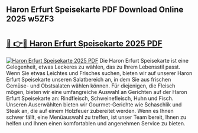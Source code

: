 ## Haron Erfurt Speisekarte PDF Download Online 2025 w5ZF3

# <h2><a href="http://gc710s.nevu.top/?p=Haron+Erfurt+Speisekarte">🔗 👉🔴 Haron Erfurt Speisekarte 2025 PDF</a></h2>

[![Haron Erfurt Speisekarte 2025 PDF](https://i.imgur.com/dBaPXMq.png)](http://gc710s.nevu.top/?p=Haron+Erfurt+Speisekarte)
Die Haron Erfurt Speisekarte ist eine Gelegenheit, etwas Leckeres zu wählen, das zu Ihrem Lebensstil passt. Wenn Sie etwas Leichtes und Frisches suchen, bieten wir auf unserer Haron Erfurt Speisekarte unseren Salatbereich an, in dem Sie aus frischen Gemüse- und Obstsalaten wählen können. Für diejenigen, die Fleisch mögen, bieten wir eine umfangreiche Auswahl an Gerichten auf der Haron Erfurt Speisekarte an: Rindfleisch, Schweinefleisch, Huhn und Fisch. Unseren Auserwählten bieten wir Gourmet-Gerichte wie Schaschlik und Steak an, die auf einem Holzfeuer zubereitet werden. Wenn es Ihnen schwer fällt, eine Menüauswahl zu treffen, ist unser Team bereit, Ihnen zu helfen und Ihnen einen komfortablen und angenehmen Service zu bieten.
